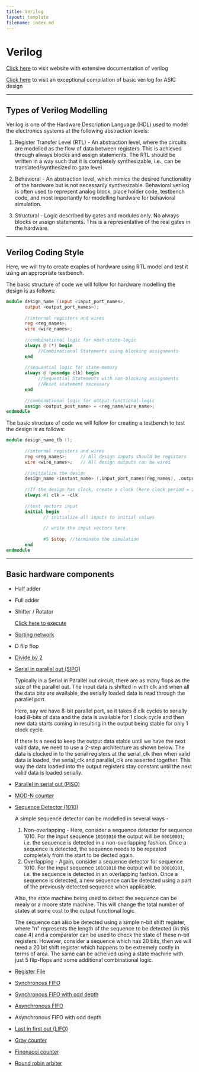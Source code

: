 ```yaml
---
title: Verilog
layout: template
filename: index.md
---
```


# Verilog


[Click here](https://www.chipverify.com/verilog/verilog-tutorial) to visit website with extensive documentation of verilog

[Click here](http://www.eng.auburn.edu/~nelsovp/courses/elec4200/VHDL/Verilog_Overview_4200.pdf) to visit an exceptional compilation of basic verilog for ASIC design

---
## Types of Verilog Modelling
Verilog is one of the Hardware Description Language (HDL) used to model the electronics systems at the following abstraction levels:

  1. Register Transfer Level (RTL) - An abstraction level, where the circuits are modelled as the flow of data between registers. This is achieved through always blocks and assign statements. The RTL should be written in a way such that it is completely synthesizable, i.e., can be translated/synthesized to gate level

  2. Behavioral - An abstraction level, which mimics the desired functionality of the hardware but is not necessarily synthesizable. Behavioral verilog is often used to represent analog block, place holder code, testbench code, and most importantly for modelling hardware for behavioral simulation.

  3. Structural - Logic described by gates and modules only. No always blocks or assign statements. This is a representative of the real gates in the hardware. 



---


## Verilog Coding Style

Here, we will try to create exaples of hardware using RTL model and test it using an appropriate testbench. 

The basic structure of code we will follow for hardware modelling the design is as follows:

```verilog
module design_name (input <input_port_names>,
       output <output_port_names>);
       
       //internal registers and wires
       reg <reg_names>;
       wire <wire_names>;
       
       //combinational logic for next-state-logic
       always @ (*) begin
            //Combinational Statements using blocking assignments
       end
       
       //sequential logic for state-memory
       always @ (posedge clk) begin
            //Sequential Statements with non-blocking assignments
            //Reset statement necessary
       end
       
       //combinational logic for output-functional-logic
       assign <output_post_name> = <reg_name/wire_name>;
endmodule
```

The basic structure of code we will follow for creating a testbench to test the design is as follows:

```verilog
module design_name_tb ();
       
       //internal registers and wires
       reg <reg_names>;     // All design inputs should be registers
       wire <wire_names>;   // All design outputs can be wires
       
       //initialize the design
       design_name <instant_name> (.input_port_names(reg_names), .output_port_names(wire_names));
       
       //If the design has clock, create a clock (here clock period = 2ns)
       always #1 clk = ~clk 
       
       //test vectors input
       initial begin
              // initialize all inputs to initial values
              
              // write the input vectors here
              
              #5 $stop; //terminate the simulation
       end
endmodule
```

---


## Basic hardware components

- Half adder
- Full adder
- Shifter / Rotator

    [Click here to execute](https://github.com/sumukhathrey/Verilog/tree/main/Shifter_Rotator)
    
- [Sorting network](https://github.com/sumukhathrey/Verilog/tree/main/Sorting_Network)
- D flip flop
- [Divide by 2](https://github.com/sumukhathrey/Verilog/tree/main/Divide_by_2)
- [Serial in parallel out (SIPO)](https://github.com/sumukhathrey/Verilog/tree/main/SIPO)

  Typically in a Serial in Parallel out circuit, there are as many flops as the size of the parallel out. The input data is shifted in with clk and when all the data bits are available, the serially loaded data is read through the parallel port.
  
  Here, say we have 8-bit parallel port, so it takes 8 clk cycles to serially load 8-bits of data and the data is available for 1 clock cycle and then new data starts coming in resulting in the output being stable for only 1 clock cycle. 
  
  If there is a need to keep the output data stable until we have the next valid data, we need to use a 2-step architecture as shown below. The data is clocked in to the serial registers at the serial_clk then when valid data is loaded, the serial_clk and parallel_clk are asserted together. This way the data loaded into the output registers stay constant until the next valid data is loaded serially.
  
  
- [Parallel in serial out (PISO)](https://github.com/sumukhathrey/Verilog/tree/main/PISO)
- [MOD-N counter](https://github.com/sumukhathrey/Verilog/tree/main/Mod-N_Counter)
- [Sequence Detector (1010)](https://github.com/sumukhathrey/Verilog/tree/main/Sequence_Detector_1010)

  A simple sequence detector can be modelled in several ways -
    1. Non-overlapping - Here, consider a sequence detector for sequence 1010. For the input sequence `10101010` the output will be `00010001`, i.e. the sequence is detected in a non-overlapping fashion. Once a sequence is detected, the sequence needs to be repeated completely from the start to be dected again.
    2. Overlapping - Again, consider a sequence detector for sequence 1010. For the input sequence `10101010` the output will be `00010101`, i.e. the sequence is detected in an overlapping fashion. Once a sequence is detected, a new sequence can be detected using a part of the previously detected sequence when applicable.

    Also, the state machine being used to detect the sequence can be mealy or a moore state machine. This will change the total number of states at some cost to the output functional logic
  
    The sequence can also be detected using a simple n-bit shift register, where "n" represents the length of the sequence to be detected (in this case 4) and a comparator can be used to check the state of these n-bit registers. However, consider a sequence which has 20 bits, then we will need a 20 bit shift register which happens to be extremely costly in terms of area. The same can be acheived using a state machine with just 5 flip-flops and some additional combinational logic.

- [Register File](https://github.com/sumukhathrey/Verilog/tree/main/Register_File)
- [Synchronous FIFO](https://github.com/sumukhathrey/Verilog/tree/main/Synchronous_FIFO)
- [Synchronous FIFO with odd depth](https://github.com/sumukhathrey/Verilog/tree/main/Synchronous_FIFO_odd_depth)
- [Asynchronous FIFO](https://github.com/sumukhathrey/Verilog/tree/main/Asynchronous_FIFO)
- Asynchronous FIFO with odd depth
- [Last in first out (LIFO)](https://github.com/sumukhathrey/Verilog/tree/main/LIFO)
- [Gray counter](https://github.com/sumukhathrey/Verilog/tree/main/Gray_Counter)
- [Finonacci counter](https://github.com/sumukhathrey/Verilog/tree/main/Fibonacci)
- [Round robin arbiter](https://github.com/sumukhathrey/Verilog/tree/main/Round_Robin_Arbiter)



